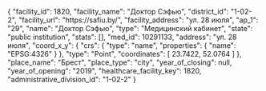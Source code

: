{
    "facility_id": 1820,
    "facility_name": "Доктор Сэфью",
    "district_id": "1-02-2",
    "facility_url": "https:\/\/safiu.by\/",
    "facility_address": "ул. 28 июля",
    "ap_1": "29",
    "name": "Доктор Сэфью",
    "type": "Медицинский кабинет",
    "state": "public institution",
    "stats": [],
    "med_id": 10291133,
    "address": "ул. 28 июля",
    "coord_x_y": {
        "crs": {
            "type": "name",
            "properties": {
                "name": "EPSG:4326"
            }
        },
        "type": "Point",
        "coordinates": [
            23.7422,
            52.0764
        ]
    },
    "place_name": "Брест",
    "place_type": "city",
    "year_of_closing": null,
    "year_of_opening": "2019",
    "healthcare_facility_key": 1820,
    "administrative_division_id": "1-02-2"
}